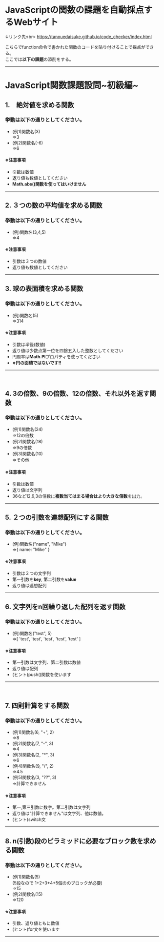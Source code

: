 # JavaScriptの関数の課題を自動採点するWebサイト
↓リンク先≤br>
https://tanouedaisuke.github.io/code_checker/index.html

こちらでfunction命令で書かれた関数のコードを貼り付けることで採点ができる。<br>
ここでは**以下の課題**の添削をする。

<hr>

# JavaScript関数課題設問~初級編~

## 1.　**絶対値を求める関数**
### 挙動は以下の通りとしてください。
- (例1)関数名(3)<br>
=>3
- (例2)関数名(-6)<br>
=>6
#### ※注意事項
- 引数は数値
- 返り値も数値としてください
- **Math.abs()関数を使ってはいけません**
<hr>

## 2. **３つの数の平均値を求める関数**
### 挙動は以下の通りとしてください。
- (例)関数名(3,4,5)<br>
=>4
#### ※注意事項
- 引数は３つの数値
- 返り値も数値としてください
<hr>

## 3. **球の表面積を求める関数**
### 挙動は以下の通りとしてください。
- (例)関数名(5)<br>
=>314
#### ※注意事項
- 引数は半径(数値)
- 返り値は少数点第一位を四捨五入した整数としてください
- 円周率は**Math.PI**プロパティを使ってください
- **※円の面積ではないです!!**
<hr>

<div style="page-break-before:always"></div>
<br>

## 4. **3の倍数、9の倍数、12の倍数、それ以外を返す関数**
### 挙動は以下の通りとしてください。
- (例1)関数名(24)<br>
=>12の倍数
- (例2)関数名(18)<br>
=>9の倍数
- (例3)関数名(10)<br>
=>その他
#### ※注意事項
- 引数は数値
- 返り値は文字列
- 36など12,9,3の倍数に**複数当てはまる場合はより大きな倍数**を出力。
<hr>

## 5. **２つの引数を連想配列にする関数**
### 挙動は以下の通りとしてください。
- (例)関数名("name", "Mike")<br>
=>{ name: "Mike" }
#### ※注意事項
- 引数は２つの文字列
- 第一引数を**key**, 第二引数を**value**
- 返り値は連想配列
<hr>

## 6. **文字列をn回繰り返した配列を返す関数**
### 挙動は以下の通りとしてください。
- (例)関数名("test", 5)<br>
=>[ 'test', 'test', 'test', 'test', 'test' ]
#### ※注意事項
- 第一引数は文字列、第二引数は数値
- 返り値は配列
- (ヒント)push()関数を使います
<hr>
<div style="page-break-before:always"></div>
<br>


## 7. **四則計算をする関数**
### 挙動は以下の通りとしてください。
- (例1)関数名(6, "+", 2)<br>
=>8
- (例2)関数名(7, "-", 3)<br>
=>4
- (例3)関数名(2, "*", 3)<br>
=>6
- (例4)関数名(9, "/", 2)<br>
=>4.5
- (例5)関数名(3, "??", 3)<br>
=>計算できません
#### ※注意事項
- 第一,第三引数に数字。第二引数は文字列
- 返り値は"計算できません"は文字列、他は数値。
- (ヒント)switch文
<hr>


## 8. **n(引数)段のピラミッドに必要なブロック数を求める関数**
### 挙動は以下の通りとしてください。
- (例1)関数名(5)<br>
(5段なので 1+2+3+4+5個ののブロックが必要)<br>
=>15
- (例2)関数名(15)<br>
=>120
#### ※注意事項
- 引数、返り値ともに数値
- (ヒント)for文を使います
<hr>


